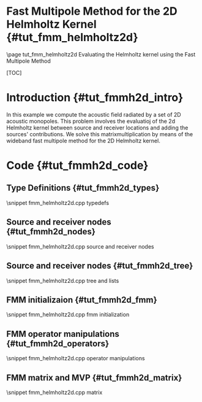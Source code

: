 Fast Multipole Method for the 2D Helmholtz Kernel {#tut_fmm_helmholtz2d}
=================================================

\page tut_fmm_helmholtz2d Evaluating the Helmholtz kernel using the Fast Multipole Method

[TOC]

Introduction {#tut_fmmh2d_intro}
============

In this example we compute the acoustic field radiated by a set of 2D acoustic 
monopoles.
This problem involves the evaluatioj of the 2d Helmholtz kernel between source and
receiver locations and adding the sources' contributions.
We solve this matrixmultiplication by means of the wideband fast multipole method
for the 2D Helmholtz kernel.


Code {#tut_fmmh2d_code}
====

Type Definitions {#tut_fmmh2d_types}
----------------

\snippet fmm_helmholtz2d.cpp typedefs

Source and receiver nodes  {#tut_fmmh2d_nodes}
-------------------------

\snippet fmm_helmholtz2d.cpp source and receiver nodes

Source and receiver nodes  {#tut_fmmh2d_tree}
-------------------------

\snippet fmm_helmholtz2d.cpp tree and lists

FMM initializaion {#tut_fmmh2d_fmm}
-----------------

\snippet fmm_helmholtz2d.cpp fmm initialization

FMM operator manipulations  {#tut_fmmh2d_operators}
--------------------------

\snippet fmm_helmholtz2d.cpp operator manipulations

FMM matrix and MVP  {#tut_fmmh2d_matrix}
------------------

\snippet fmm_helmholtz2d.cpp matrix
